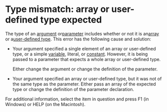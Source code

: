 
# Type mismatch: array or user-defined type expected

The type of an [argument](b8bdf64f-5920-1ae9-16d0-b26d09524a30.md) or[parameter](b8bdf64f-5920-1ae9-16d0-b26d09524a30.md) includes whether or not it is an[array](b8bdf64f-5920-1ae9-16d0-b26d09524a30.md) or a[user-defined type](b8bdf64f-5920-1ae9-16d0-b26d09524a30.md). This error has the following cause and solution:



- Your argument specified a single element of an array or user-defined type, or a simple [variable](b8bdf64f-5920-1ae9-16d0-b26d09524a30.md), literal, or [constant](b8bdf64f-5920-1ae9-16d0-b26d09524a30.md). However, it is being passed to a parameter that expects a whole array or user-defined type.
    
    Either change the argument or change the definition of the parameter.
    
- Your argument specified an array or user-defined type, but it was not of the same type as the parameter. Either pass an array of the expected type or change the definition of the parameter declaration.
    

For additional information, select the item in question and press F1 (in Windows) or HELP (on the Macintosh).
